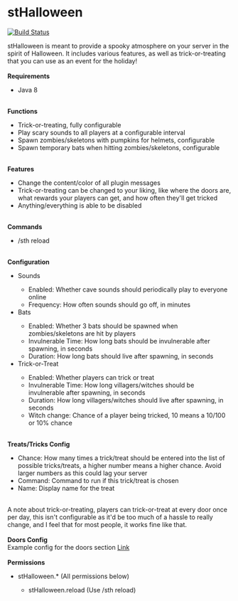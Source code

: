 # stHalloween
[![Build Status](https://ts-mc.net/jenkins/buildStatus/icon?job=sthalloween)](https://ts-mc.net/jenkins/job/sthalloween)

stHalloween is meant to provide a spooky atmosphere on your server in the spirit of Halloween. It includes various features, as well as trick-or-treating that you can use as an event for the holiday!
<br>
<br>
<b>Requirements</b>
<ul>
<li>Java 8</li>
</ul>
<br>
<b>Functions</b>
<ul>
<li>Trick-or-treating, fully configurable</li>
<li>Play scary sounds to all players at a configurable interval</li>
<li>Spawn zombies/skeletons with pumpkins for helmets, configurable</li>
<li>Spawn temporary bats when hitting zombies/skeletons, configurable</li>
</ul>
<br>
<b>Features</b>
<ul>
<li>Change the content/color of all plugin messages</li>
<li>Trick-or-treating can be changed to your liking, like where the doors are, what rewards your players can get, and how often they'll get tricked</li>
<li>Anything/everything is able to be disabled</li>
</ul>

<br>
<b>Commands</b>
<ul>
<li>/sth reload</li>
</ul>
<br>
<b>Configuration</b>
<ul>
<li>Sounds</li>
<ul>
<li>Enabled: Whether cave sounds should periodically play to everyone online</li>
<li>Frequency: How often sounds should go off, in minutes</li>
</ul>
<li>Bats</li>
<ul>
<li>Enabled: Whether 3 bats should be spawned when zombies/skeletons are hit by players</li>
<li>Invulnerable Time: How long bats should be invulnerable after spawning, in seconds</li>
<li>Duration: How long bats should live after spawning, in seconds</li>
</ul>
<li>Trick-or-Treat</li>
<ul>
<li>Enabled: Whether players can trick or treat</li>
<li>Invulnerable Time: How long villagers/witches should be invulnerable after spawning, in seconds</li>
<li>Duration: How long villagers/witches should live after spawning, in seconds</li>
<li>Witch change: Chance of a player being tricked, 10 means a 10/100 or 10% chance</li>
</ul>
</ul>
<br>
<b>Treats/Tricks Config</b>
<ul>
<li>Chance: How many times a trick/treat should be entered into the list of possible tricks/treats, a higher number means a higher chance. Avoid larger numbers as this could lag your server</li>
<li>Command: Command to run if this trick/treat is chosen</li>
<li>Name: Display name for the treat</li>
</ul>
<br>
A note about trick-or-treating, players can trick-or-treat at every door once per day, this isn't configurable as it'd be too much of a hassle to really change, and I feel that for most people, it works fine like that.
<br>
<br>
<b>Doors Config</b><br>
Example config for the doors section
<a href="http://pastebin.com/3AT8czc0">Link</a>
<br>
<br>
<b>Permissions</b>
<ul>
<li>stHalloween.* (All permissions below)</li>
<ul>
<li>stHalloween.reload (Use /sth reload)</li>
</ul>
</ul>
